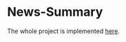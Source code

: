 # News-Summary
 
 The whole project is implemented <a href="https://news-summary.onrender.com/">here</a>.
